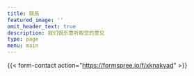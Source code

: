 ```yaml
---
title: 联系
featured_image: ''
omit_header_text: true
description: 我们很乐意听取您的意见
type: page
menu: main
---
```

{{< form-contact action="https://formspree.io/f/xknakyad"  >}}
